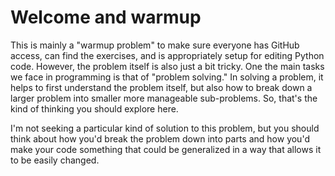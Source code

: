 # Welcome and warmup

This is mainly a "warmup problem" to make sure everyone has GitHub
access, can find the exercises, and is appropriately setup for editing
Python code.  However, the problem itself is also just a bit tricky.
One the main tasks we face in programming is that of "problem
solving."  In solving a problem, it helps to first understand the
problem itself, but also how to break down a larger problem into
smaller more manageable sub-problems.  So, that's the kind of thinking
you should explore here.

I'm not seeking a particular kind of solution to this problem, but you
should think about how you'd break the problem down into parts and how
you'd make your code something that could be generalized in a way that
allows it to be easily changed.
